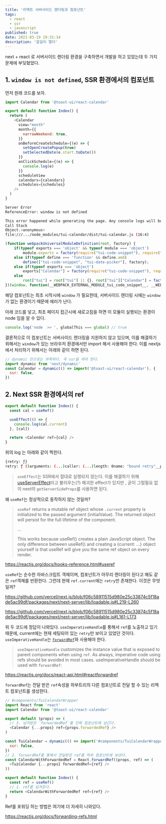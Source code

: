 ```yaml
---
title: '리액트 서버사이드 렌더링과 컴포넌트'
tags:
  - react
  - ssr
  - javascript
published: true
date: 2021-03-19 19:31:14
description: '갈길이 멀다'
---
```


next + react 로 서버사이드 렌더링 환경을 구축하면서 개발을 하고 있었는데 두 가지 문제에 부딪혔었다.

## 1. `window is not defined`, SSR 환경에서의 컴포넌트

먼저 원래 코드를 보자.

```javascript
import Calendar from '@toast-ui/react-calendar'

export default function Index() {
  return (
    <Calendar
      view="month"
      month={{
        narrowWeekend: true,
      }}
      onBeforeCreateSchedule={(e) => {
        setOpenCreatePopup(true)
        setSelectedDate(e.start.toDate())
      }}
      onClickSchedule={(e) => {
        console.log(e)
      }}
      scheduleView
      calendars={calendars}
      schedules={schedules}
    />
  )
}
```

```bash
Server Error
ReferenceError: window is not defined

This error happened while generating the page. Any console logs will be displayed in the terminal window.
Call Stack
Object.<anonymous>
file:///.../node_modules/tui-calendar/dist/tui-calendar.js (16:4)
```

```javascript
(function webpackUniversalModuleDefinition(root, factory) {
	if(typeof exports === 'object' && typeof module === 'object')
		module.exports = factory(require("tui-code-snippet"), require("tui-date-picker"));
	else if(typeof define === 'function' && define.amd)
		define(["tui-code-snippet", "tui-date-picker"], factory);
	else if(typeof exports === 'object')
		exports["Calendar"] = factory(require("tui-code-snippet"), require("tui-date-picker"));
	else
		root["tui"] = root["tui"] || {}, root["tui"]["Calendar"] = factory((root["tui"] && root["tui"]["util"]), (root["tui"] && root["tui"]["DatePicker"]));
})(window, function(__WEBPACK_EXTERNAL_MODULE_tui_code_snippet__, __WEBPACK_EXTERNAL_MODULE_tui_date_picker__) // 여기에서 에러가 난다.
```

해당 컴포넌트는 최초 시작시에 `window` 가 필요한데, 서버사이드 렌더링 시에는 `window`가 없는 환경이기 때문에 에러가 난다.

아래 코드를 넣고, 최초 페이지 접근시에 새로고침을 하면 이 모듈이 실행되는 환경이 node 임을 알 수 있다.

```javascript
console.log('node  >> ', globalThis === global) // true
```

결론적으로 이 컴포넌트는 서버사이드 렌더링을 지원하지 않고 있으며, 이를 해결하기 위해서는 `window`가 있는 브라우저 환경에서만 import 해서 사용해야 한다. 이를 nextjs에서 처리하기 위해서는 아래와 같이 하면 된다.

```javascript
// dynamic 만으로는 부족하다. 꼭 ssr을 꺼야 한다.
import dynamic from 'next/dynamic'
const Calendar = dynamic(() => import('@toast-ui/react-calendar'), {
  ssr: false,
})
```

## 2. Next SSR 환경에서의 ref

```javascript
export default function Index() {
  const cal = useRef()

  useEffect(() => {
    console.log(cal.current)
  }, [cal])

  return <Calendar ref={cal} />
}
```

위의 log 는 아래와 같이 찍힌다.

```bash
{retry: ƒ}
retry: ƒ ()arguments: (...)caller: (...)length: 0name: "bound retry"__proto__: ƒ ()[[TargetFunction]]: ƒ retry()[[BoundThis]]: LoadableSubscription[[BoundArgs]]: Array(0)__proto__: Object
```

> `useEffect`는 SSR에서 절대로 실행되지 않는다. 이를 해결하기 위해 [useServerEffect](https://www.npmjs.com/package/use-server-effect)라고 불리우는(?) 해괴한 effect가 있지만 , 굳이 그럴필요 없이 next의 `getServerSideProps`를 사용하면 된다.

왜 `useRef`는 정상적으로 동작하지 않는 것일까?

> `useRef` returns a mutable ref object whose `.current` property is initialized to the passed argument (initialValue). The returned object will persist for the full lifetime of the component.
>
> ...
>
> This works because useRef() creates a plain JavaScript object. The only difference between useRef() and creating a {current: ...} object yourself is that useRef will give you the same ref object on every render.

https://reactjs.org/docs/hooks-reference.html#useref

`useRef`는 순수한 자바스크립트 객체이며, 컴포넌트가 아무리 렌더링이 된다고 해도 같은 `ref`객체를 반환한다. 그런데 현재 `ref.current`에는 `retry`만 존재한다. 이것은 무엇일까?

https://github.com/vercel/next.js/blob/f06c58911515d980e25c33874c5f18ade5ac99df/packages/next/next-server/lib/loadable.js#L219-L260

https://github.com/vercel/next.js/blob/f06c58911515d980e25c33874c5f18ade5ac99df/packages/next/next-server/lib/loadable.js#L161-L173

위 두 코드에 정답이 나와있다. `useImperativeHandle`를 통해서 `ref`를 노출하고 있기 때문에, current에는 현재 세팅되어 있는 `retry`만 보이고 있었던 것이다. `useImperativeHandle`는 [`forwardRef`](https://ko.reactjs.org/docs/react-api.html#reactforwardref)와 사용해야 한다.

> `useImperativeHandle` customizes the instance value that is exposed to parent components when using `ref`. As always, imperative code using refs should be avoided in most cases. useImperativeHandle should be used with `forwardRef`:

https://reactjs.org/docs/react-api.html#reactforwardref

`forwardRef`는 전달 받은 `ref`속성을 하부트리의 다른 컴포넌트로 전달 할 수 있는 리액트 컴포넌트를 생성한다.

```javascript
// #components/TuiCalendarWrapper
import React from 'react'
import Calendar from '@toast-ui/react-calendar'

export default (props) => (
  // 3. 넘겨받은 `forwardedRef`를 진짜 컴포넌트에 넘긴다.
  <Calendar {...props} ref={props.forwardedRef} />
)
```

```javascript
const TuiCalendar = dynamic(() => import('#components/TuiCalendarWrapper'), {
  ssr: false,
})
// 2. forwardRef를 통해서 전달받은 ref를 하위 컴포넌트에 보낸다.
const CalendarWithForwardedRef = React.forwardRef((props, ref) => (
  <TuiCalendar {...props} forwardedRef={ref} />
))

export default function Index() {
  const ref = useRef()
  // 1. ref를 넘겨준다.
  return <CalendarWithForwardedRef ref={ref} />
}
```

Ref를 포워딩 하는 방법은 여기에 더 자세히 나와있다.

https://reactjs.org/docs/forwarding-refs.html
